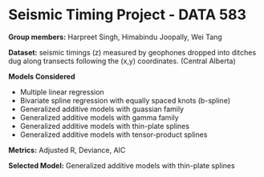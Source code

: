 # Seismic Timing Project - DATA 583

**Group members:** Harpreet Singh, Himabindu Joopally, Wei Tang

**Dataset:**  seismic timings (z) measured by geophones dropped into ditches dug along transects following the (x,y) coordinates. (Central Alberta)

**Models Considered**
- Multiple linear regression 
- Bivariate spline regression with equally spaced knots (b-spline)
- Generalized additive models with guassian family
- Generalized additive models with gamma family
- Generalized additive models with thin-plate splines
- Generalized additive models with tensor-product splines
 
**Metrics:**
Adjusted R, Deviance, AIC
 
**Selected Model:**
Generalized additive models with thin-plate splines 
         
